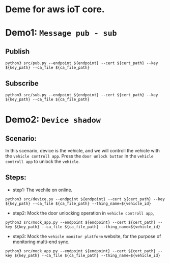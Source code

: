 # Deme for aws ioT core.

# Demo1: `Message pub - sub`

## Publish

```
python3 src/pub.py --endpoint ${endpoint} --cert ${cert_path} --key ${key_path} --ca_file ${ca_file_path}
```

## Subscribe

```
python3 src/sub.py --endpoint ${endpoint} --cert ${cert_path} --key ${key_path} --ca_file ${ca_file_path}
```

# Demo2: `Device shadow`

## Scenario:

In this scenario, device is the vehicle, and we will controll the vehicle with the `vehicle controll app`.
Press the `door unlock button` in the `vehicle controll app` to unlock the `vehicle`.

## Steps:

- step1: The vechile on online.

```
python3 src/device.py --endpoint ${endpoint} --cert ${cert_path} --key ${key_path} --ca_file ${ca_file_path} --thing_name=${vehicle_id}
```

- step2: Mock the door unlocking operation in `vehicle controll app`,

```
python3 src/mock_app.py --endpoint ${endpoint} --cert ${cert_path} --key ${key_path} --ca_file ${ca_file_path} --thing_name=${vehicle_id}
```

- step3: Mock the `vehicle monitor platform` website, for the purpose of monitoring multi-end sync.

```
python3 src/mock_app.py --endpoint ${endpoint} --cert ${cert_path} --key ${key_path} --ca_file ${ca_file_path} --thing_name=${vehicle_id}
```